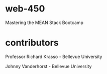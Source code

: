# web-450
Mastering the MEAN Stack Bootcamp

# contributors
Professor Richard Krasso - Bellevue University

Johnny Vanderhorst - Bellevue University